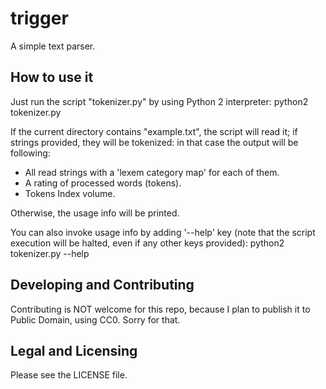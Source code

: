 # trigger
A simple text parser.

## How to use it

Just run the script "tokenizer.py" by using Python 2 interpreter:
    python2 tokenizer.py

If the current directory contains "example.txt", the script will read
it; if strings provided, they will be tokenized: in that case the output
will be following:

+ All read strings with a 'lexem category map' for each of them.
+ A rating of processed words (tokens).
+ Tokens Index volume.

Otherwise, the usage info will be printed.

You can also invoke usage info by adding '--help' key (note that the
script execution will be halted, even if any other keys provided):
    python2 tokenizer.py --help


## Developing and Contributing

Contributing is NOT welcome for this repo, because I plan to publish it
to Public Domain, using CC0. Sorry for that.

## Legal and Licensing

Please see the LICENSE file.
